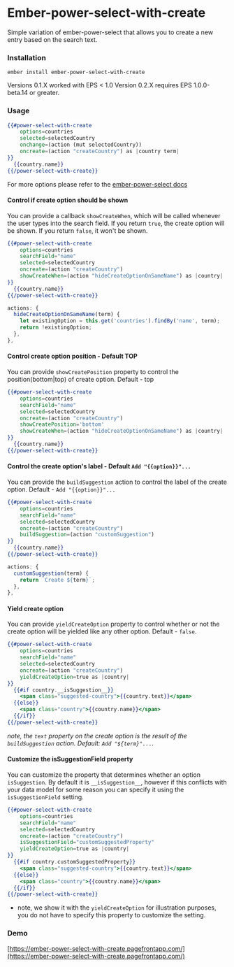 # Ember-power-select-with-create

Simple variation of ember-power-select that allows you to create a new entry based on the search text.

### Installation

```
ember install ember-power-select-with-create
```

Versions 0.1.X worked with EPS < 1.0
Version 0.2.X requires EPS 1.0.0-beta.14 or greater.

### Usage

```hbs
{{#power-select-with-create
    options=countries
    selected=selectedCountry
    onchange=(action (mut selectedCountry))
    oncreate=(action "createCountry") as |country term|
}}
  {{country.name}}
{{/power-select-with-create}}
```

For more options please refer to the [ember-power-select docs](http://www.ember-power-select.com/docs)

#### Control if create option should be shown

You can provide a callback `showCreateWhen`, which will be called whenever the user types into the search field.
If you return `true`, the create option will be shown. If you return `false`, it won't be shown.

```hbs
{{#power-select-with-create
    options=countries
    searchField="name"
    selected=selectedCountry
    oncreate=(action "createCountry")
    showCreateWhen=(action "hideCreateOptionOnSameName") as |country|
}}
  {{country.name}}
{{/power-select-with-create}}
```

```js
actions: {
  hideCreateOptionOnSameName(term) {
    let existingOption = this.get('countries').findBy('name', term);
    return !existingOption;
  },
},
```


#### Control create option position - Default TOP

You can provide `showCreatePosition` property to control the position(bottom|top) of create option. Default - top

```hbs
{{#power-select-with-create
    options=countries
    searchField="name"
    selected=selectedCountry
    oncreate=(action "createCountry")
    showCreatePosition='bottom'
    showCreateWhen=(action "hideCreateOptionOnSameName") as |country|
}}
  {{country.name}}
{{/power-select-with-create}}
```

#### Control the create option's label - Default `Add "{{option}}"...`

You can provide the `buildSuggestion` action to control the label of the create option. Default - `Add "{{option}}"...`

```hbs
{{#power-select-with-create
    options=countries
    searchField="name"
    selected=selectedCountry
    oncreate=(action "createCountry")
    buildSuggestion=(action "customSuggestion")
}}
  {{country.name}}
{{/power-select-with-create}}
```

```js
actions: {
  customSuggestion(term) {
    return `Create ${term}`;
  },
},
```

#### Yield create option

You can provide `yieldCreateOption` property to control whether or not the create option will be yielded like any other option. Default - `false`.

```hbs
{{#power-select-with-create
    options=countries
    searchField="name"
    selected=selectedCountry
    oncreate=(action "createCountry")
    yieldCreateOption=true as |country|
}}
  {{#if country.__isSuggestion__}}
    <span class="suggested-country">{{country.text}}</span>
  {{else}}
    <span class="country">{{country.name}}</span>
  {{/if}}
{{/power-select-with-create}}
```

*note, the `text` property on the create option is the result of the `buildSuggestion` action. Default: `Add "${term}"...`.*

#### Customize the isSuggestionField property

You can customize the property that determines whether an option `isSuggestion`. By default it is `__isSuggestion__`, however if this conflicts with your
data model for some reason you can specify it using the `isSuggestionField` setting.

```hbs
{{#power-select-with-create
    options=countries
    searchField="name"
    selected=selectedCountry
    oncreate=(action "createCountry")
    isSuggestionField="customSuggestedProperty"
    yieldCreateOption=true as |country|
}}
  {{#if country.customSuggestedProperty}}
    <span class="suggested-country">{{country.text}}</span>
  {{else}}
    <span class="country">{{country.name}}</span>
  {{/if}}
{{/power-select-with-create}}
```

* note, we show it with the `yieldCreateOption` for illustration purposes, you do not have to specify this property to customize the setting.

### Demo

[https://ember-power-select-with-create.pagefrontapp.com/](https://ember-power-select-with-create.pagefrontapp.com/)
